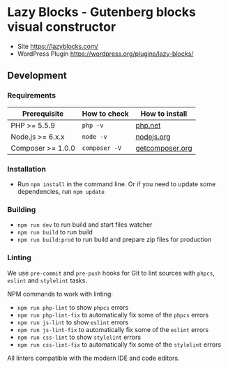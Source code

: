 # Lazy Blocks - Gutenberg blocks visual constructor

- Site <https://lazyblocks.com/>
- WordPress Plugin <https://wordpress.org/plugins/lazy-blocks/>

## Development

### Requirements

| Prerequisite              | How to check  | How to install                                  |
| ------------------------- | ------------- | ----------------------------------------------- |
| PHP >= 5.5.9              | `php -v`      | [php.net](https://php.net/manual/en/install.php) |
| Node.js >= 6.x.x          | `node -v`     | [nodejs.org](https://nodejs.org/)                |
| Composer >= 1.0.0         | `composer -V` | [getcomposer.org](https://getcomposer.org)       |

### Installation

- Run `npm install` in the command line. Or if you need to update some dependencies, run `npm update`

### Building

- `npm run dev` to run build and start files watcher
- `npm run build` to run build
- `npm run build:prod` to run build and prepare zip files for production

### Linting

We use `pre-commit` and `pre-push` hooks for Git to lint sources with `phpcs`, `eslint` and `stylelint` tasks.

NPM commands to work with linting:

- `npm run php-lint` to show `phpcs` errors
- `npm run php-lint-fix` to automatically fix some of the `phpcs` errors
- `npm run js-lint` to show `eslint` errors
- `npm run js-lint-fix` to automatically fix some of the `eslint` errors
- `npm run css-lint` to show `stylelint` errors
- `npm run css-lint-fix` to automatically fix some of the `stylelint` errors

All linters compatible with the modern IDE and code editors.

